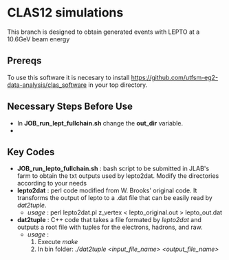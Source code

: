 # CLAS12 simulations
This branch is designed to obtain generated events with LEPTO at a 10.6GeV beam energy

## Prereqs
To use this software it is necesary to install https://github.com/utfsm-eg2-data-analysis/clas_software in your top directory.

## Necessary Steps Before Use
- In **JOB_run_lept_fullchain.sh** change the **out_dir** variable.
- 

## Key Codes
- **JOB_run_lepto_fullchain.sh** : bash script to be submitted in JLAB's farm to obtain the txt outputs used by lepto2dat. Modify the directories according to your needs
- **lepto2dat** : perl code modified from W. Brooks' original code. It transforms the output of lepto to a .dat file that can be easily read by *dat2tuple*.
    - *usage* : perl lepto2dat.pl z_vertex < lepto_original.out > lepto_out.dat
- **dat2tuple** : C++ code that takes a file formated by *lepto2dat* and outputs a root file with tuples for the electrons, hadrons, and raw.
    - *usage* :
       1. Execute *make*
       2. In bin folder: *./dat2tuple <input_file_name> <output_file_name>*
